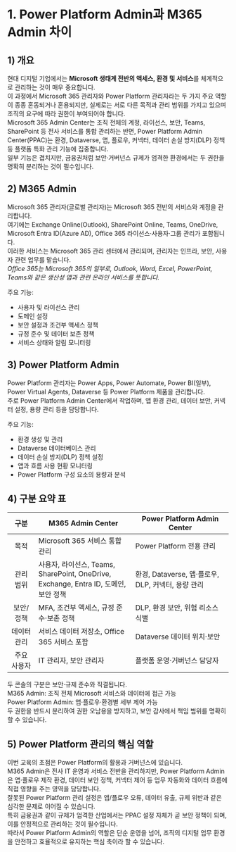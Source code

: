 # 1. Power Platform Admin과 M365 Admin 차이

## 1) 개요

현대 디지털 기업에서는 **Microsoft 생태계 전반의 액세스, 환경 및 서비스**를 체계적으로 관리하는 것이 매우 중요합니다.  
이 과정에서 Microsoft 365 관리자와 Power Platform 관리자라는 두 가지 주요 역할이 종종 혼동되거나 혼용되지만, 실제로는 서로 다른 목적과 관리 범위를 가지고 있으며 조직의 요구에 따라 권한이 부여되어야 합니다.  
Microsoft 365 Admin Center는 조직 전체의 계정, 라이선스, 보안, Teams, SharePoint 등 전사 서비스를 통합 관리하는 반면, Power Platform Admin Center(PPAC)는 환경, Dataverse, 앱, 플로우, 커넥터, 데이터 손실 방지(DLP) 정책 등 플랫폼 특화 관리 기능에 집중합니다.  
일부 기능은 겹치지만, 금융권처럼 보안·거버넌스 규제가 엄격한 환경에서는 두 권한을 명확히 분리하는 것이 필수입니다.  


## 2) M365 Admin

Microsoft 365 관리자(글로벌 관리자)는 Microsoft 365 전반의 서비스와 계정을 관리합니다.  
여기에는 Exchange Online(Outlook), SharePoint Online, Teams, OneDrive, Microsoft Entra ID(Azure AD), Office 365 라이선스·사용자·그룹 관리가 포함됩니다.  
이러한 서비스는 Microsoft 365 관리 센터에서 관리되며, 관리자는 인프라, 보안, 사용자 관련 업무를 맡습니다.  
*Office 365는 Microsoft 365의 일부로, Outlook, Word, Excel, PowerPoint, Teams와 같은 생산성 앱과 관련 온라인 서비스를 뜻합니다.*

주요 기능:
- 사용자 및 라이선스 관리
- 도메인 설정
- 보안 설정과 조건부 액세스 정책
- 규정 준수 및 데이터 보존 정책
- 서비스 상태와 알림 모니터링


## 3) Power Platform Admin

Power Platform 관리자는 Power Apps, Power Automate, Power BI(일부), Power Virtual Agents, Dataverse 등 Power Platform 제품을 관리합니다.  
주로 Power Platform Admin Center에서 작업하며, 앱 환경 관리, 데이터 보안, 커넥터 설정, 용량 관리 등을 담당합니다.  

주요 기능:
- 환경 생성 및 관리
- Dataverse 데이터베이스 관리
- 데이터 손실 방지(DLP) 정책 설정
- 앱과 흐름 사용 현황 모니터링
- Power Platform 구성 요소의 용량과 분석


## 4) 구분 요약 표

| 구분  | M365 Admin Center | Power Platform Admin Center |
| :---: | --- | --- |
| 목적 | Microsoft 365 서비스 통합 관리 | Power Platform 전용 관리 |
| 관리 범위 | 사용자, 라이선스, Teams, SharePoint, OneDrive,</br>Exchange, Entra ID, 도메인, 보안 정책 | 환경, Dataverse, 앱·플로우, DLP, 커넥터, 용량 관리 |
| 보안/정책 | MFA, 조건부 액세스, 규정 준수·보존 정책 | DLP, 환경 보안, 위험 리소스 식별 |
| 데이터 관리 | 서비스 데이터 저장소, Office 365 서비스 포함 | Dataverse 데이터 위치·보안 |
| 주요 사용자 | IT 관리자, 보안 관리자 | 플랫폼 운영·거버넌스 담당자 |

두 콘솔의 구분은 보안·규제 준수와 직결됩니다.  
M365 Admin: 조직 전체 Microsoft 서비스와 데이터에 접근 가능  
Power Platform Admin: 앱·플로우·환경별 세부 제어 가능  
두 권한을 반드시 분리하여 권한 오남용을 방지하고, 보안 감사에서 책임 범위를 명확히 할 수 있습니다.  


## 5) Power Platform 관리의 핵심 역할

이번 교육의 초점은 Power Platform의 활용과 거버넌스에 있습니다.  
M365 Admin은 전사 IT 운영과 서비스 전반을 관리하지만, Power Platform Admin은 앱·플로우 제작 환경, 데이터 보안 정책, 커넥터 제어 등 업무 자동화와 데이터 흐름에 직접 영향을 주는 영역을 담당합니다.  
잘못된 Power Platform 관리 설정은 앱/플로우 오류, 데이터 유출, 규제 위반과 같은 심각한 문제로 이어질 수 있습니다.  
특히 금융권과 같이 규제가 엄격한 산업에서는 PPAC 설정 자체가 곧 보안 정책이 되며, 이를 안정적으로 관리하는 것이 필수입니다.  
따라서 Power Platform Admin의 역할은 단순 운영을 넘어, 조직의 디지털 업무 환경을 안전하고 효율적으로 유지하는 핵심 축이라 할 수 있습니다.
